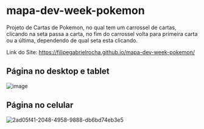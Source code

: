 # mapa-dev-week-pokemon
 Projeto de Cartas de Pokemon, no qual tem um carrossel de cartas, clicando na seta passa a carta, no fim do carrossel volta para primeira carta ou a última, dependendo de qual seta esta clicando.
 
 Link do Site: https://filipegabrielrocha.github.io/mapa-dev-week-pokemon/
 ## Página no desktop e tablet
 ![image](https://user-images.githubusercontent.com/94459039/216769011-17c56530-ed7f-45c7-b089-31daf56b3597.png)
## Página no celular
![2ad05f41-2048-4958-9888-db6bd74eb3e5](https://user-images.githubusercontent.com/94459039/216769160-57b54d25-81b0-4d7e-9119-b3c2f0f9ed8e.jpg)
